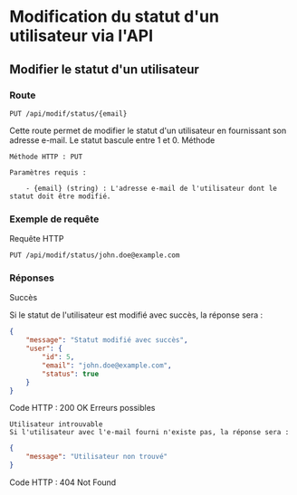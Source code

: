 # Modification du statut d'un utilisateur via l'API 
## Modifier le statut d'un utilisateur
### Route
```
PUT /api/modif/status/{email}
```
Cette route permet de modifier le statut d'un utilisateur en fournissant son adresse e-mail. Le statut bascule entre 1 et 0.
Méthode

    Méthode HTTP : PUT

    Paramètres requis :

        - {email} (string) : L'adresse e-mail de l'utilisateur dont le statut doit être modifié.

### Exemple de requête
Requête HTTP
```
PUT /api/modif/status/john.doe@example.com
```
### Réponses
Succès

Si le statut de l'utilisateur est modifié avec succès, la réponse sera :
```json
{
    "message": "Statut modifié avec succès",
    "user": {
        "id": 5,
        "email": "john.doe@example.com",
        "status": true
    }
}
```
Code HTTP : 200 OK
Erreurs possibles

    Utilisateur introuvable
    Si l'utilisateur avec l'e-mail fourni n'existe pas, la réponse sera :
```json
{
    "message": "Utilisateur non trouvé"
}
```
Code HTTP : 404 Not Found